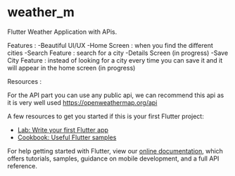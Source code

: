 # weather_m

Flutter Weather Application with APis.

Features : 
-Beautiful UI/UX
-Home Screen : when you find the different cities 
-Search Feature : search for a city 
-Details Screen (in progress)
-Save City Feature : instead of looking for a city every time you can save it and it will appear in the home screen (in progress)

Resources : 

For the API part you can use any public api, we can recommend this api as it is very well used https://openweathermap.org/api 


A few resources to get you started if this is your first Flutter project:

- [Lab: Write your first Flutter app](https://flutter.dev/docs/get-started/codelab)
- [Cookbook: Useful Flutter samples](https://flutter.dev/docs/cookbook)

For help getting started with Flutter, view our
[online documentation](https://flutter.dev/docs), which offers tutorials,
samples, guidance on mobile development, and a full API reference.
